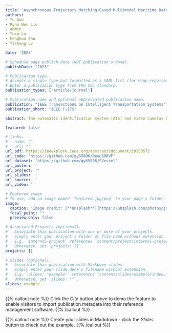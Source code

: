 ```yaml
---
title: "Asynchronous Trajectory Matching-Based Multimodal Maritime Data Fusion for Vessel Traffic Surveillance in Inland Waterways"
authors: 
- Yu Guo
- Ryan Wen Liu
- admin
- Yuxu Lu
- Fenghua Zhu
- Yisheng Lv

date: '2023'

# Schedule page publish date (NOT publication's date).
publishDate: "2023"

# Publication type.
# Accepts a single type but formatted as a YAML list (for Hugo requirements).
# Enter a publication type from the CSL standard.
publication_types: ["article-journal"]

# Publication name and optional abbreviated publication name.
publication: "IEEE Transactions on Intelligent Transportation Systems"
publication_short: "IEEE T-ITS"

abstract: The automatic identification system (AIS) and video cameras have been widely exploited for vessel traffic surveillance in inland waterways. The AIS data could provide vessel identity and dynamic information on vessel position and movements. In contrast, the video data could describe the visual appearances of moving vessels without knowing the information on identity, position, movements, etc. To further improve vessel traffic surveillance, it becomes necessary to fuse the AIS and video data to simultaneously capture the visual features, identity, and dynamic information for the vessels of interest. However, the performance of AIS and video data fusion is susceptible to issues such as data spatial difference, message asynchronous transmission, visual object occlusion, etc. In this work, we propose a deep learning-based simple online and real-time vessel data fusion method (termed DeepSORVF). We first extract the AIS-and video-based vessel trajectories, and then propose an asynchronous trajectory matching method to fuse the AIS-based vessel information with the corresponding visual targets. In addition, by combining the AIS-and video-based movement features, we also present a prior knowledge-driven anti-occlusion method to yield accurate and robust vessel tracking results under occlusion conditions. To validate the efficacy of our DeepSORVF, we have also constructed a new benchmark dataset (termed FVessel) for vessel detection, tracking, and data fusion. It consists of many videos and the corresponding AIS data collected in various weather conditions and locations. The experimental results have demonstrated that our method is capable of guaranteeing high-reliable data fusion and anti-occlusion vessel tracking.

featured: false

# links:
# - name: ""
#   url: ""
url_pdf: https://ieeexplore.ieee.org/abstract/document/10159572
url_code: 'https://github.com/gy65896/DeepSORVF'
url_dataset: 'https://github.com/gy65896/FVessel'
url_poster: ''
url_project: ''
url_slides: ''
url_source: ''
url_video: ''

# Featured image
# To use, add an image named `featured.jpg/png` to your page's folder. 
image:
  caption: 'Image credit: [**Unsplash**](https://unsplash.com/photos/jdD8gXaTZsc)'
  focal_point: ""
  preview_only: false

# Associated Projects (optional).
#   Associate this publication with one or more of your projects.
#   Simply enter your project's folder or file name without extension.
#   E.g. `internal-project` references `content/project/internal-project/index.md`.
#   Otherwise, set `projects: []`.
projects: []

# Slides (optional).
#   Associate this publication with Markdown slides.
#   Simply enter your slide deck's filename without extension.
#   E.g. `slides: "example"` references `content/slides/example/index.md`.
#   Otherwise, set `slides: ""`.
slides: example
---
```


{{% callout note %}}
Click the *Cite* button above to demo the feature to enable visitors to import publication metadata into their reference management software.
{{% /callout %}}

{{% callout note %}}
Create your slides in Markdown - click the *Slides* button to check out the example.
{{% /callout %}}
